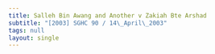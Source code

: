 ```yaml
---
title: Salleh Bin Awang and Another v Zakiah Bte Arshad
subtitle: "[2003] SGHC 90 / 14\_April\_2003"
tags: null
layout: single
---
```


